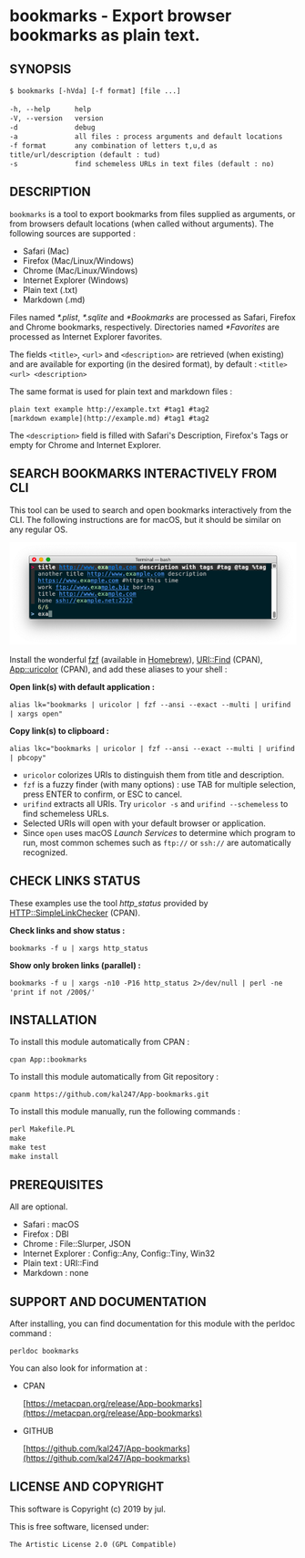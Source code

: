 bookmarks - Export browser bookmarks as plain text.
===================================================

SYNOPSIS
--------

    $ bookmarks [-hVda] [-f format] [file ...]

    -h, --help      help
    -V, --version   version
    -d              debug
    -a              all files : process arguments and default locations
    -f format       any combination of letters t,u,d as title/url/description (default : tud)
    -s              find schemeless URLs in text files (default : no)


DESCRIPTION
-----------

`bookmarks` is a tool to export bookmarks from files supplied as arguments, or
from browsers default locations (when called without arguments). The following
sources are supported :

- Safari (Mac)
- Firefox (Mac/Linux/Windows)
- Chrome (Mac/Linux/Windows)
- Internet Explorer (Windows)
- Plain text (.txt)
- Markdown (.md)

Files named _*.plist_, _*.sqlite_ and _*Bookmarks_ are processed as Safari, Firefox
and Chrome bookmarks, respectively. Directories named _*Favorites_ are processed
as Internet Explorer favorites.

The fields `<title>`, `<url>` and `<description>` are retrieved (when existing) and
are available for exporting (in the desired format), by default :
`<title> <url> <description>`

The same format is used for plain text and markdown files :
```
plain text example http://example.txt #tag1 #tag2
[markdown example](http://example.md) #tag1 #tag2
```

The `<description>` field is filled with Safari's Description, Firefox's Tags or
empty for Chrome and Internet Explorer.


SEARCH BOOKMARKS INTERACTIVELY FROM CLI
---------------------------------------

This tool can be used to search and open bookmarks interactively from the CLI. The
following instructions are for macOS, but it should be similar on any regular OS.

![](tty.png)

Install the wonderful [fzf](https://github.com/junegunn/fzf) (available in
[Homebrew](https://brew.sh)), [URI::Find](https://github.com/schwern/URI-Find) (CPAN),
[App::uricolor](https://github.com/kal247/App-uricolor) (CPAN),
and add these aliases to your shell :

**Open link(s) with default application :**
```
alias lk="bookmarks | uricolor | fzf --ansi --exact --multi | urifind | xargs open"
```

**Copy link(s) to clipboard :**
```
alias lkc="bookmarks | uricolor | fzf --ansi --exact --multi | urifind | pbcopy"
```

- `uricolor` colorizes URIs to distinguish them from title and description.
- `fzf` is a fuzzy finder (with many options) : use TAB for multiple selection, press ENTER to confirm, or ESC to cancel.
- `urifind` extracts all URIs. Try `uricolor -s` and `urifind --schemeless` to find schemeless URLs.
- Selected URIs will open with your default browser or application.
- Since `open` uses macOS _Launch Services_ to determine which program to run, most common schemes such as `ftp://` or `ssh://` are automatically recognized.


CHECK LINKS STATUS
------------------

These examples use the tool _http_status_ provided by [HTTP::SimpleLinkChecker](https://metacpan.org/pod/HTTP::SimpleLinkChecker) (CPAN).

**Check links and show status :**
```
bookmarks -f u | xargs http_status
```

**Show only broken links (parallel) :**
```
bookmarks -f u | xargs -n10 -P16 http_status 2>/dev/null | perl -ne 'print if not /200$/'
```


INSTALLATION
------------

To install this module automatically from CPAN :

    cpan App::bookmarks

To install this module automatically from Git repository :

    cpanm https://github.com/kal247/App-bookmarks.git

To install this module manually, run the following commands :

    perl Makefile.PL
    make     
    make test
    make install


PREREQUISITES
-------------

All are optional.

- Safari : macOS
- Firefox : DBI
- Chrome : File::Slurper, JSON
- Internet Explorer : Config::Any, Config::Tiny, Win32
- Plain text : URI::Find
- Markdown : none


SUPPORT AND DOCUMENTATION
-------------------------

After installing, you can find documentation for this module with the
perldoc command :

    perldoc bookmarks

You can also look for information at :

- CPAN

    [https://metacpan.org/release/App-bookmarks](https://metacpan.org/release/App-bookmarks)

- GITHUB

    [https://github.com/kal247/App-bookmarks](https://github.com/kal247/App-bookmarks)


LICENSE AND COPYRIGHT
---------------------

This software is Copyright (c) 2019 by jul.

This is free software, licensed under:

    The Artistic License 2.0 (GPL Compatible)